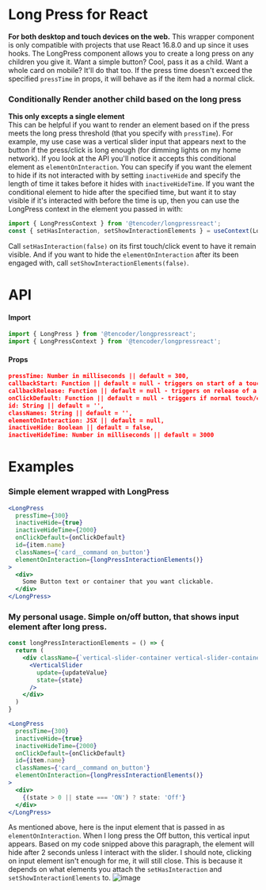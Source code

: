 # Long Press for React
**For both desktop and touch devices on the web.**
This wrapper component is only compatible with projects that use React 16.8.0 and up since it uses hooks. 
The LongPress component allows you to create a long press on any children you give it. Want a simple button? Cool, pass it as a child. Want a whole card on mobile? It'll do that too. If the press time doesn't exceed the specified `pressTime` in props, it will behave as if the item had a normal click.

### Conditionally Render another child based on the long press
**This only excepts a single element**  
This can be helpful if you want to render an element based on if the press meets the long press threshold (that you specify with `pressTime`). For example, my use case was a vertical slider input that appears next to the button if the press/click is long enough (for dimming lights on my home network). If you look at the API you'll notice it accepts this conditional element as `elementOnInteraction`. You can specify if you want the element to hide if its not interacted with by setting `inactiveHide` and specify the length of time it takes before it hides with `inactiveHideTime`. If you want the conditional element to hide after the specified time, but want it to stay visible if it's interacted with before the time is up, then you can use the LongPress context in the element you passed in with:

```js
import { LongPressContext } from '@tencoder/longpressreact';
const { setHasInteraction, setShowInteractionElements } = useContext(LongPressContext);
```
Call `setHasInteraction(false)` on its first touch/click event to have it remain visible. And if you want to hide the `elementOnInteraction` after its been engaged with, call `setShowInteractionElements(false)`.

# API
#### Import
```js
import { LongPress } from '@tencoder/longpressreact';
import { LongPressContext } from '@tencoder/longpressreact';
```
#### Props
```json
pressTime: Number in milliseconds || default = 300,
callbackStart: Function || default = null - triggers on start of a touch/click,
callbackRelease: Function || default = null - triggers on release of a touch/click,
onClickDefault: Function || default = null - triggers if normal touch/click (no long press),
id: String || default = '',
classNames: String || default = '',
elementOnInteraction: JSX || default = null,
inactiveHide: Boolean || default = false,
inactiveHideTime: Number in milliseconds || default = 3000
```

# Examples
### Simple element wrapped with LongPress
```jsx
<LongPress 
  pressTime={300}
  inactiveHide={true}
  inactiveHideTime={2000}
  onClickDefault={onClickDefault}
  id={item.name}
  classNames={'card__command on_button'}
  elementOnInteraction={longPressInteractionElements()}
>
  <div>
    Some Button text or container that you want clickable.
  </div>
</LongPress>
```
### My personal usage. Simple on/off button, that shows input element after long press.
```jsx
const longPressInteractionElements = () => {
  return (
    <div className={`vertical-slider-container vertical-slider-container__${index}`}>
      <VerticalSlider
        update={updateValue}
        state={state}
      />
    </div>
  )
}
```
```jsx
<LongPress 
  pressTime={300}
  inactiveHide={true}
  inactiveHideTime={2000}
  onClickDefault={onClickDefault}
  id={item.name}
  classNames={'card__command on_button'}
  elementOnInteraction={longPressInteractionElements()}
>
  <div>
    {(state > 0 || state === 'ON') ? state: 'Off'}
  </div>
</LongPress>
```

As mentioned above, here is the input element that is passed in as `elementOnInteraction`. When I long press the Off button, this vertical input appears. Based on my code snipped above this paragraph, the element will hide after 2 seconds unless I interact with the slider. I should note, clicking on input element isn't enough for me, it will still close. This is because it depends on what elements you attach the `setHasInteraction` and `setShowInteractionElements` to. 
![image](https://user-images.githubusercontent.com/28798368/82742781-df11ea00-9d27-11ea-84ec-e259780020e3.png)
